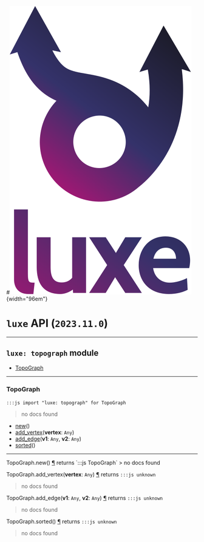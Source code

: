 #![](../../../images/luxe-dark.svg){width="96em"}

# `luxe` API (`2023.11.0`)  


---

## `luxe: topograph` module

- [TopoGraph](#topograph)   

---

### TopoGraph
`:::js import "luxe: topograph" for TopoGraph`
> no docs found

- [new](#TopoGraph.new)()
- [add_vertex](#TopoGraph.add_vertex)(**vertex**: `Any`)
- [add_edge](#TopoGraph.add_edge+2)(**v1**: `Any`, **v2**: `Any`)
- [sorted](#TopoGraph.sorted)()

<hr/>
<endpoint module="luxe: topograph" class="TopoGraph" signature="new()"></endpoint>
<signature id="TopoGraph.new">TopoGraph.new()
<a class="headerlink" href="#TopoGraph.new" title="Permanent link">¶</a></signature>
<span class='api_ret'>returns</span> `:::js TopoGraph`
> no docs found   

<endpoint module="luxe: topograph" class="TopoGraph" signature="add_vertex(vertex : Any)"></endpoint>
<signature id="TopoGraph.add_vertex">TopoGraph.add_vertex(**vertex**: `Any`)
<a class="headerlink" href="#TopoGraph.add_vertex" title="Permanent link">¶</a></signature>
<span class='api_ret'>returns</span> `:::js unknown`
> no docs found   

<endpoint module="luxe: topograph" class="TopoGraph" signature="add_edge(v1 : Any, v2 : Any)"></endpoint>
<signature id="TopoGraph.add_edge+2">TopoGraph.add_edge(**v1**: `Any`, **v2**: `Any`)
<a class="headerlink" href="#TopoGraph.add_edge+2" title="Permanent link">¶</a></signature>
<span class='api_ret'>returns</span> `:::js unknown`
> no docs found   

<endpoint module="luxe: topograph" class="TopoGraph" signature="sorted()"></endpoint>
<signature id="TopoGraph.sorted">TopoGraph.sorted()
<a class="headerlink" href="#TopoGraph.sorted" title="Permanent link">¶</a></signature>
<span class='api_ret'>returns</span> `:::js unknown`
> no docs found   


